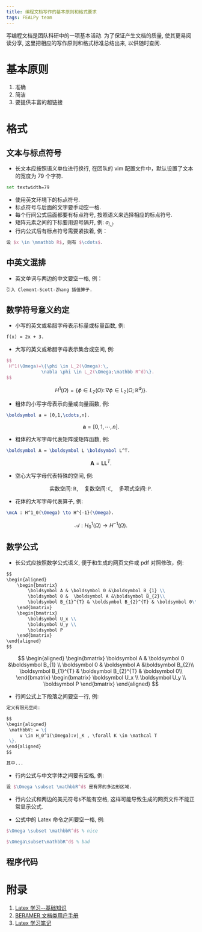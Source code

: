 ```yaml
---
title: 编程文档写作的基本原则和格式要求
tags: FEALPy team
---
```


写编程文档是团队科研中的一项基本活动. 为了保证产生文档的质量, 使其更易阅读分享,
这里把相应的写作原则和格式标准总结出来, 以供随时查阅.

# 基本原则 

1. 准确
1. 简洁
1. 要提供丰富的超链接

# 格式

## 文本与标点符号

- 长文本应按照语义单位进行换行, 在团队的 vim 配置文件中，默认设置了文本的宽度为 
  79 个字符.

```bash
set textwidth=79
```

- 使用英文环境下的标点符号.
- 标点符号与后面的文字要手动空一格.
- 每个行间公式后面都要有标点符号, 按照语义来选择相应的标点符号.
- 矩阵元素之间的下标要用逗号隔开, 例: $a_{i,j}$.
- 行内公式后有标点符号需要紧挨着, 例：

```latex
设 $x \in \mmathbb R$, 则有 $\cdots$.
```

## 中英文混排

- 英文单词与两边的中文要空一格, 例：

```markdown
引入 Clement-Scott-Zhang 插值算子.
```

## 数学符号意义约定

- 小写的英文或希腊字母表示标量或标量函数, 例:

```latex
f(x) = 2x + 3.
```

- 大写的英文或希腊字母表示集合或空间, 例:

```latex
$$
 H^1(\Omega)=\{\phi \in L_2(\Omega):\,
             \nabla \phi \in L_2(\Omega;\mathbb R^d)\}.
$$
```

$$
H^1(\Omega)=\{\phi \in L_2(\Omega):\,\nabla \phi \in L_2(\Omega;\mathbb R^d)\}.
$$

- 粗体的小写字母表示向量或向量函数, 例:

```latex
\boldsymbol a = [0,1,\cdots,n].
```

$$
\boldsymbol a = [0,1,\cdots,n].
$$

- 粗体的大写字母代表矩阵或矩阵函数, 例:

```latex
\boldsymbol A = \boldsymbol L \boldsymbol L^T.
```

$$
\boldsymbol A = \boldsymbol L \boldsymbol L^T.
$$

- 空心大写字母代表特殊的空间, 例:

$$
\text{实数空间:}\,\mathbb R,\quad
    \text{复数空间:}\,\mathbb C,\quad
    \text{多项式空间:}\,\mathbb P.
$$

- 花体的大写字母代表算子, 例:

```latex
\mcA : H^1_0(\Omega) \to H^{-1}(\Omega).
```

$$
\mathcal A : H^1_0(\Omega) \to H^{-1}(\Omega).
$$

## 数学公式

- 长公式应按照数学公式语义, 便于和生成的网页文件或 pdf 对照修改，例:

```markdown
$$
\begin{aligned}
    \begin{bmatrix}
        \boldsymbol A & \boldsymbol 0 &\boldsymbol B_{1} \\
        \boldsymbol 0 &  \boldsymbol A &\boldsymbol B_{2}\\
        \boldsymbol B_{1}^{T} & \boldsymbol B_{2}^{T} & \boldsymbol 0\\
    \end{bmatrix}
    \begin{bmatrix}
        \boldsymbol U_x \\
        \boldsymbol U_y \\
        \boldsymbol P 
    \end{bmatrix}
\end{aligned}
$$
```

$$
\begin{aligned}
 	\begin{bmatrix}
 		 \boldsymbol A & \boldsymbol 0 &\boldsymbol B_{1} \\
 		 \boldsymbol 0 &  \boldsymbol A &\boldsymbol B_{2}\\
    	 \boldsymbol B_{1}^{T} & \boldsymbol B_{2}^{T} & \boldsymbol 0\\
 	\end{bmatrix}
 	\begin{bmatrix}
        \boldsymbol U_x \\
        \boldsymbol U_y \\
        \boldsymbol P 
 	\end{bmatrix}
\end{aligned}
$$

- 行间公式上下段落之间要空一行, 例:

```markdown
定义有限元空间:

$$
\begin{aligned}
 \mathbbV: = \{
     v \in H_0^1(\Omega):v|_K , \forall K \in \mathcal T
 \}.
\end{aligned}
$$

其中...
```

- 行内公式与中文字体之间要有空格, 例:

```tex
设 $\Omega \subset \mathbbR^d$ 是有界的多边形区域.
```

- 行内公式和两边的美元符号`$`不能有空格,
    这样可能导致生成的网页文件不能正常显示公式.

- 公式中的 Latex 命令之间要空一格, 例:

```tex
$\Omega \subset \mathbbR^d$ % nice 

$\Omega\subset\mathbbR^d$ % bad
```
## 程序代码


# 附录

1. [Latex 学习--基础知识](https://www.cnblogs.com/cmi-sh-love/p/latex-xue-xiji-chu-zhi-shi.html)
1. [BERAMER 文档类用户手册](http://static.latexstudio.net/wp-content/uploads/2017/02/BeamerUserGuide_V3.24_zh-cn.pdf)
1. [Latex 学习笔记](https://www.jianshu.com/p/55dde2c64667)

